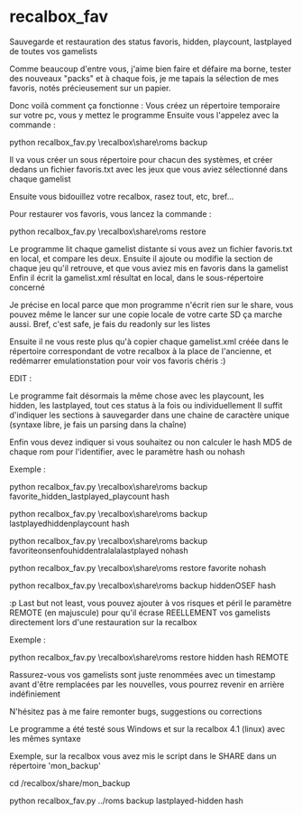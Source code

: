 # recalbox_fav
Sauvegarde et restauration des status favoris, hidden, playcount, lastplayed de toutes vos gamelists

Comme beaucoup d'entre vous, j'aime bien faire et défaire ma borne, tester des nouveaux "packs" et à chaque fois, je me tapais la sélection de mes favoris, notés précieusement sur un papier.

Donc voilà comment ça fonctionne :
Vous créez un répertoire temporaire sur votre pc, vous y mettez le programme
Ensuite vous l'appelez avec la commande :

python recalbox_fav.py \\recalbox\share\roms backup

Il va vous créer un sous répertoire pour chacun des systèmes, et créer dedans un fichier favoris.txt avec les jeux que vous aviez sélectionné dans chaque gamelist

Ensuite vous bidouillez votre recalbox, rasez tout, etc, bref...

Pour restaurer vos favoris, vous lancez la commande :

python recalbox_fav.py \\recalbox\share\roms restore

Le programme lit chaque gamelist distante si vous avez un fichier favoris.txt en local, et compare les deux.
Ensuite il ajoute ou modifie la section <favorite> de chaque jeu qu'il retrouve, et que vous aviez mis en favoris dans la gamelist
Enfin il écrit la gamelist.xml résultat en local, dans le sous-répertoire concerné

Je précise en local parce que mon programme n'écrit rien sur le share, vous pouvez même le lancer sur une copie locale de votre carte SD ça marche aussi. Bref, c'est safe, je fais du readonly sur les listes

Ensuite il ne vous reste plus qu'à copier chaque gamelist.xml créée dans le répertoire correspondant de votre recalbox à la place de l'ancienne, et redémarrer emulationstation pour voir vos favoris chéris :)

EDIT : 

Le programme fait désormais la même chose avec  les playcount, les hidden, les lastplayed, tout ces status à la fois ou individuellement
Il suffit d'indiquer les sections à sauvegarder dans une chaine de caractère unique (syntaxe libre, je fais un parsing dans la chaîne)

Enfin vous devez indiquer si vous souhaitez ou non calculer le hash MD5 de chaque rom pour l'identifier, avec le paramètre hash ou nohash

Exemple :

python recalbox_fav.py \\recalbox\share\roms backup favorite_hidden_lastplayed_playcount hash

python recalbox_fav.py \\recalbox\share\roms backup lastplayedhiddenplaycount hash

python recalbox_fav.py \\recalbox\share\roms backup favoriteonsenfouhiddentralalalastplayed nohash

python recalbox_fav.py \\recalbox\share\roms restore favorite nohash

python recalbox_fav.py \\recalbox\share\roms backup hiddenOSEF hash

:p
Last but not least, vous pouvez ajouter à vos risques et péril le paramètre REMOTE (en majuscule) pour qu'il écrase REELLEMENT vos gamelists directement lors d'une restauration sur la recalbox

Exemple : 

python recalbox_fav.py \\recalbox\share\roms restore hidden hash REMOTE

Rassurez-vous vos gamelists sont juste renommées avec un timestamp avant d'être remplacées par les nouvelles, vous pourrez revenir en arrière indéfiniement

N'hésitez pas à me faire remonter bugs, suggestions ou corrections

Le programme a été testé sous Windows et sur la recalbox 4.1 (linux) avec les mêmes syntaxe

Exemple, sur la recalbox vous avez mis le script dans le SHARE dans un répertoire 'mon_backup'

cd /recalbox/share/mon_backup

python recalbox_fav.py ../roms backup lastplayed-hidden hash

